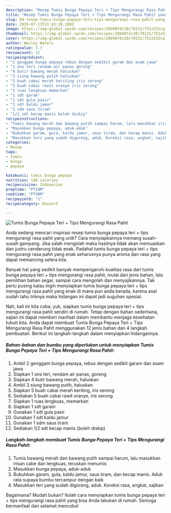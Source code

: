 ```yaml
---
description: "Resep Tumis Bunga Pepaya Teri + Tips Mengurangi Rasa Pahit yang Menggugah Selera"
title: "Resep Tumis Bunga Pepaya Teri + Tips Mengurangi Rasa Pahit yang Menggugah Selera"
slug: 84-resep-tumis-bunga-pepaya-teri-tips-mengurangi-rasa-pahit-yang-menggugah-selera
date: 2020-07-13T21:43:20.108Z
image: https://img-global.cpcdn.com/recipes/28b98fdc20c78131/751x532cq70/tumis-bunga-pepaya-teri-tips-mengurangi-rasa-pahit-foto-resep-utama.jpg
thumbnail: https://img-global.cpcdn.com/recipes/28b98fdc20c78131/751x532cq70/tumis-bunga-pepaya-teri-tips-mengurangi-rasa-pahit-foto-resep-utama.jpg
cover: https://img-global.cpcdn.com/recipes/28b98fdc20c78131/751x532cq70/tumis-bunga-pepaya-teri-tips-mengurangi-rasa-pahit-foto-resep-utama.jpg
author: Wesley Waters
ratingvalue: 3.7
reviewcount: 12
recipeingredient:
- "2 genggam bunga pepaya rebus dengan sedikit garam dan asam jawa"
- "1 ons teri rendam air panas goreng"
- "4 butir bawang merah haluskan"
- "3 siung bawang putih haluskan"
- "5 buah cabai merah keriting iris serong"
- "5 buah cabai rawit oranye iris serong"
- "1 ruas lengkuas memarkan"
- "1 sdt garam"
- "1 sdt gula pasir"
- "1 sdt kaldu jamur"
- "1 sdm saus tiram"
- "1/2 sdt kecap manis boleh diskip"
recipeinstructions:
- "Tumis bawang merah dan bawang putih sampai harum, lalu masukkan irisan cabe dan lengkuas, teruskan menumis"
- "Masukkan bunga pepaya, aduk-aduk"
- "Bubuhkan garam, gula, kaldu jamur, saus tiram, dan kecap manis. Aduk rata supaya bumbu tercampur dengan baik"
- "Masukkan teri yang sudah digoreng, aduk. Koreksi rasa, angkat, sajikan"
categories:
- Resep
tags:
- tumis
- bunga
- pepaya

katakunci: tumis bunga pepaya 
nutrition: 148 calories
recipecuisine: Indonesian
preptime: "PT24M"
cooktime: "PT40M"
recipeyield: "1"
recipecategory: Dessert

---
```



![Tumis Bunga Pepaya Teri + Tips Mengurangi Rasa Pahit](https://img-global.cpcdn.com/recipes/28b98fdc20c78131/751x532cq70/tumis-bunga-pepaya-teri-tips-mengurangi-rasa-pahit-foto-resep-utama.jpg)

Anda sedang mencari inspirasi resep tumis bunga pepaya teri + tips mengurangi rasa pahit yang unik? Cara menyiapkannya memang susah-susah gampang. Jika salah mengolah maka hasilnya tidak akan memuaskan dan justru cenderung tidak enak. Padahal tumis bunga pepaya teri + tips mengurangi rasa pahit yang enak seharusnya punya aroma dan rasa yang dapat memancing selera kita.

Banyak hal yang sedikit banyak mempengaruhi kualitas rasa dari tumis bunga pepaya teri + tips mengurangi rasa pahit, mulai dari jenis bahan, lalu pemilihan bahan segar, sampai cara mengolah dan menyajikannya. Tak perlu pusing kalau ingin menyiapkan tumis bunga pepaya teri + tips mengurangi rasa pahit yang enak di mana pun anda berada, karena asal sudah tahu triknya maka hidangan ini dapat jadi suguhan spesial.




Nah, kali ini kita coba, yuk, siapkan tumis bunga pepaya teri + tips mengurangi rasa pahit sendiri di rumah. Tetap dengan bahan sederhana, sajian ini dapat memberi manfaat dalam membantu menjaga kesehatan tubuh kita. Anda dapat membuat Tumis Bunga Pepaya Teri + Tips Mengurangi Rasa Pahit menggunakan 12 jenis bahan dan 4 langkah pembuatan. Berikut ini langkah-langkah dalam menyiapkan hidangannya.

<!--inarticleads1-->

##### Bahan-bahan dan bumbu yang diperlukan untuk menyiapkan Tumis Bunga Pepaya Teri + Tips Mengurangi Rasa Pahit:

1. Ambil 2 genggam bunga pepaya, rebus dengan sedikit garam dan asam jawa
1. Siapkan 1 ons teri, rendam air panas, goreng
1. Siapkan 4 butir bawang merah, haluskan
1. Ambil 3 siung bawang putih, haluskan
1. Siapkan 5 buah cabai merah keriting, iris serong
1. Sediakan 5 buah cabai rawit oranye, iris serong
1. Siapkan 1 ruas lengkuas, memarkan
1. Siapkan 1 sdt garam
1. Gunakan 1 sdt gula pasir
1. Gunakan 1 sdt kaldu jamur
1. Gunakan 1 sdm saus tiram
1. Sediakan 1/2 sdt kecap manis (boleh diskip)




<!--inarticleads2-->

##### Langkah-langkah membuat Tumis Bunga Pepaya Teri + Tips Mengurangi Rasa Pahit:

1. Tumis bawang merah dan bawang putih sampai harum, lalu masukkan irisan cabe dan lengkuas, teruskan menumis
1. Masukkan bunga pepaya, aduk-aduk
1. Bubuhkan garam, gula, kaldu jamur, saus tiram, dan kecap manis. Aduk rata supaya bumbu tercampur dengan baik
1. Masukkan teri yang sudah digoreng, aduk. Koreksi rasa, angkat, sajikan




Bagaimana? Mudah bukan? Itulah cara menyiapkan tumis bunga pepaya teri + tips mengurangi rasa pahit yang bisa Anda lakukan di rumah. Semoga bermanfaat dan selamat mencoba!
